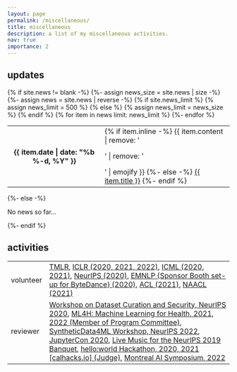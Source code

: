 ```yaml
---
layout: page
permalink: /miscellaneous/
title: miscellaneous
description: a list of my miscellaneous activities.
nav: true
importance: 2
---
```


<html>

          
<div class="news">
  <h2>updates</h2>
  {% if site.news != blank -%} 
  {%- assign news_size = site.news | size -%}
  <div class="table-responsive">
    <table class="table table-sm table-borderless">
    {%- assign news = site.news | reverse -%}
    {% if site.news_limit %}
    {% assign news_limit = 500 %}
    {% else %}
    {% assign news_limit = news_size %}
    {% endif %}
    {% for item in news limit: news_limit %}
      <tr>
        <th scope="row">{{ item.date | date: "%b %-d, %Y" }}</th>
        <td>
          {% if item.inline -%} 
            {{ item.content | remove: '<p>' | remove: '</p>' | emojify }}
          {%- else -%} 
          <a class="news-title" href="{{ item.url | relative_url }}">{{ item.title }}</a>
          {%- endif %} 
        </td>
      </tr>
      {%- endfor %} 
      </table>
  </div>
  {%- else -%} 
    <p>No news so far...</p>
  {%- endif %} 
  <h2>activities</h2>
  <div class="table-responsive">
    <table class="table table-sm table-borderless">
      <tbody>
        <tr>
          <td>volunteer</td>
          <td><a href="https://www.jmlr.org/tmlr/">TMLR</a>, <a href="https://iclr.cc/Conferences/2021/Volunteers">ICLR (2020, 2021, 2022)</a>, <a href="https://icml.cc/">ICML (2020, 2021)</a>, <a href="https://nips.cc/">NeurIPS (2020)</a>, <a href="https://github.com/acl-org/emnlp-2020-virtual-conference/blob/master/static/pdf/volunteers.pdf">EMNLP {Sponsor Booth set-up for ByteDance} (2020)</a>, <a href="https://acl2020.org/">ACL (2021)</a>, <a href="https://2021.naacl.org/">NAACL (2021)</a></td>
        </tr>
        <tr>
          <td>reviewer</td>
          <td><a href="http://securedata.lol/">Workshop on Dataset Curation and Security, NeurIPS 2020</a>, <a href="https://ml4h2021.hotcrp.com/users/pc">ML4H: Machine Learning for Health, 2021, 2022 (Member of Program Committee)</a>, <a href="https://www.syntheticdata4ml.vanderschaar-lab.com/program-committee">SyntheticData4ML Workshop, NeurIPS 2022</a>, <a href="https://jupytercon.com/participate/#Reviewers">JupyterCon 2020</a>, <a href="https://github.com/psc-g/neurips19music#review-process">Live Music for the NeurIPS 2019 Banquet</a>, <a href="https://helloworld.calhacks.io/">hello:world Hackathon, 2020, 2021 [calhacks.io] (Judge)</a>, <a href="http://montrealaisymposium.com/">Montreal AI Symposium, 2022</a></td>
        </tr>
	    </tbody>
    </table>
  </div>
</div>


</html>
